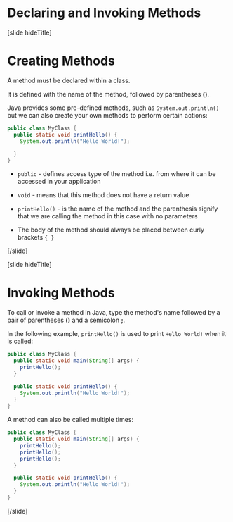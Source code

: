 # Declaring and Invoking Methods

[slide hideTitle]
# Creating Methods

A method must be declared within a class.

It is defined with the name of the method, followed by parentheses **()**.

Java provides some pre-defined methods, such as `System.out.println()` but we can also create your own methods to perform certain actions:

```java
public class MyClass {
  public static void printHello() {
    System.out.println("Hello World!");

  }
}
```

- `public` - defines access type of the method i.e. from where it can be accessed in your application

- `void` - means that this method does not have a return value

- `printHello()` - is the name of the method and the parenthesis signify that we are calling the method in this case with no parameters

- The body of the method should always be placed between curly brackets `{ }`

[/slide]

[slide hideTitle]
# Invoking Methods

To call or invoke a method in Java, type the method's name followed by a pair of parentheses **()** and a semicolon **;**.

In the following example, `printHello()` is used to print `Hello World!` when it is called:

```java live no-template
public class MyClass {
  public static void main(String[] args) {
    printHello();
  }

  public static void printHello() {
    System.out.println("Hello World!");
  }
}
```

A method can also be called multiple times:

```java live no-template
public class MyClass {
  public static void main(String[] args) {
    printHello();
    printHello();
    printHello();
  }

  public static void printHello() {
    System.out.println("Hello World!");
  }
}
```
[/slide]
